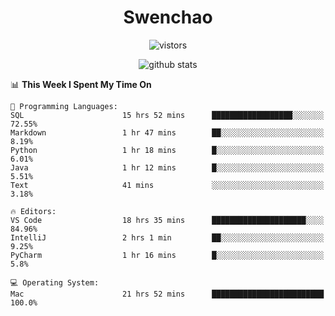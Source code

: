 <h1 align="center">Swenchao</h3>

<p align="center">
  <img src="https://visitor-badge.glitch.me/badge?page_id=Swenchao" alt="vistors" />
</p>

<p align="center">
  <img src="https://github-readme-stats.vercel.app/api?username=Swenchao&count_private=true&show_icons=true&theme=vue-dark&hide_title=true" alt="github stats" />
</p>

<!--START_SECTION:waka-->
📊 **This Week I Spent My Time On** 

```text
💬 Programming Languages: 
SQL                      15 hrs 52 mins      ██████████████████░░░░░░░   72.55% 
Markdown                 1 hr 47 mins        ██░░░░░░░░░░░░░░░░░░░░░░░   8.19% 
Python                   1 hr 18 mins        █░░░░░░░░░░░░░░░░░░░░░░░░   6.01% 
Java                     1 hr 12 mins        █░░░░░░░░░░░░░░░░░░░░░░░░   5.51% 
Text                     41 mins             ░░░░░░░░░░░░░░░░░░░░░░░░░   3.18%

🔥 Editors: 
VS Code                  18 hrs 35 mins      █████████████████████░░░░   84.96% 
IntelliJ                 2 hrs 1 min         ██░░░░░░░░░░░░░░░░░░░░░░░   9.25% 
PyCharm                  1 hr 16 mins        █░░░░░░░░░░░░░░░░░░░░░░░░   5.8%

💻 Operating System: 
Mac                      21 hrs 52 mins      █████████████████████████   100.0%

```


<!--END_SECTION:waka-->
